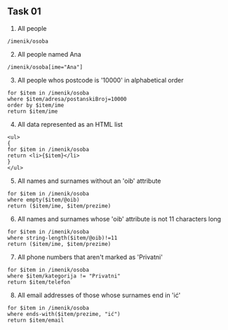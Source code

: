 ## Task 01

1. All people
```
/imenik/osoba
```

2. All people named Ana
```
/imenik/osoba[ime="Ana"]
```

3. All people whos postcode is '10000' in alphabetical order
```
for $item in /imenik/osoba
where $item/adresa/postanskiBroj=10000
order by $item/ime
return $item/ime
```

4. All data represented as an HTML list
```
<ul>
{
for $item in /imenik/osoba
return <li>{$item}</li>
}
</ul>
```

5. All names and surnames without an 'oib' attribute
```
for $item in /imenik/osoba
where empty($item/@oib)
return ($item/ime, $item/prezime)
```

6. All names and surnames whose 'oib' attribute is not 11 characters long
```
for $item in /imenik/osoba
where string-length($item/@oib)!=11
return ($item/ime, $item/prezime)
```

7. All phone numbers that aren't marked as 'Privatni'
```
for $item in /imenik/osoba
where $item/kategorija != "Privatni"
return $item/telefon
```

8. All email addresses of those whose surnames end in 'ić'
```
for $item in /imenik/osoba
where ends-with($item/prezime, "ić")
return $item/email
```
